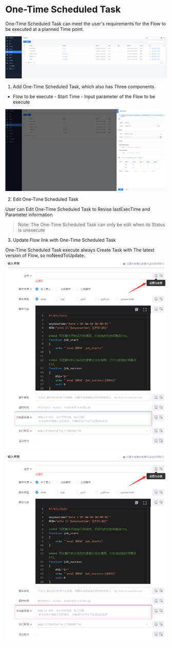  # One-Time Scheduled Task 

 One-Time Scheduled Task can meet the user's requirements for the Flow to be executed at a planned Time point. 

 ![image-20220915155953536](../assets/image-20220915155953536.png) 

 1. Add One-Time Scheduled Task, which also has Three components 

   - Flow to be execute    - Start Time    - Input parameter of the Flow to be execute 

 ![add One-Time Scheduled Task](../assets/image-20220915160115798.png) 

 2. Edit One-Time Scheduled Task 

 User can Edit One-Time Scheduled Task to Revise lastExecTime and Parameter information 

 > Note: The One-Time Scheduled Task can only be edit when its Status is unexecute 

 3. Update Flow link with One-Time Scheduled Task 

 One-Time Scheduled Task execute always Create Task with The latest version of Flow, so noNeedToUpdate. 
 ![1689057591313](image/scheduled_task/1689057591313.png)
 ![1689057598018](image/scheduled_task/1689057598018.png) 